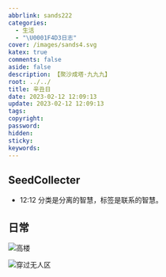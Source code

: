 ```yaml
---
abbrlink: sands222
categories:
  - 生活
  - "\U0001F4D3日志"
cover: /images/sands4.svg
katex: true
comments: false
aside: false
description: 【聚沙成塔·九九九】
root: ../../
title: 辛丑日
date: 2023-02-12 12:09:13
update: 2023-02-12 12:09:13
tags:
copyright:
password:
hidden:
sticky:
keywords:
---
```


## SeedCollecter
- 12:12 分类是分离的智慧，标签是联系的智慧。


## 日常

![高楼](../../../images/20230102/20230213-IMG_20230213_094307.jpg)


![穿过无人区](../../../images/20230102/IMG_20230213_094541.jpg)